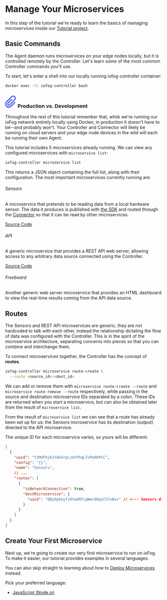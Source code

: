 # Manage Your Microservices

In this step of the tutorial we're ready to learn the basics of managing microservices inside our [Tutorial project](../tutorial/introduction.html).

## Basic Commands

The Agent daemon runs microservices on your edge nodes locally, but it is controlled remotely by the Controller. Let's learn some of the most common Controller commands you'll use.

To start, let's enter a shell into our locally running iofog-controller container:

```sh
docker exec -ti iofog-controller bash
```

<aside class="notifications note">
  <h3><img src="/images/icos/ico-note.svg" alt=""> Production vs. Development</h3>
  <p>Throughout the rest of this tutorial remember that, while we're running our ioFog network entirely locally using Docker, in production it doesn't have to be--and probably won't. Your Controller and Connector will likely be running on cloud servers and your edge node devices in the wild will each be running their own Agent.</p>
</aside>

This tutorial includes 5 microservices already running. We can view any configured microservices with `microservice list`:

```sh
iofog-controller microservice list
```

This returns a JSON object containing the full list, along with their configuration. The most important microservices currently running are:

###### Sensors

A microservice that pretends to be reading data from a local hardware sensor. The data it produces is published with [the SDK](../writing-microservices/sdk.html) and routed through the [Connector](../connectors/overview.html) so that it can be read by other microservices.

[Source Code](https://github.com/ioFog/example-microservices/tree/master/sensors-data)

###### API

A generic microservice that provides a REST API web server, allowing access to any arbitrary data source connected using the Controller.

[Source Code](https://github.com/ioFog/example-microservices/tree/master/json-rest-api-cors-enabled)

###### Freeboard

Another generic web server microservice that provides an HTML dashboard to view the real-time results coming from the API data source.

## Routes

The Sensors and REST API microservices are generic; they are not hardcoded to talk with each other, instead the relationship dictating the flow of data was configured with the Controller. This is in the spirit of the microservice architecture, separating concerns into pieces so that you can combine and interchange them.

To connect microservices together, the Controller has the concept of **routes**.

```sh
iofog-controller microservice route-create \
  --route <source_id>:<dest_id>
```

We can add or remove them with `microservice route-create --route` and `microservice route-remove --route` respectively, while passing in the source and destination microservice IDs separated by a colon. These IDs are returned when you start a microservice, but can also be obtained later from the result of `microservice list`.

From the result of `microservice list` we can see that a route has already been set up for us: the Sensors microservice has its destination (output) directed to the API microservice.

The unique ID for each microservice varies, so yours will be different:

```json
[
  {
    "uuid": "Y2MdFhj6Jndk4rpLzdrPhqLfnPm4KPCC",
    "config": "{}",
    "name": "Sensors",
    // ...
    "routes": [
      {
        "isNetworkConnection": true,
        "destMicroservice": {
          "uuid": "QBy9pkbyfJ4twGNfcgWwc9QqzCh7xBxv" // <--- Sensors directed to API
        }
      }
    ]
  }
]
```

## Create Your First Microservice

Next up, we're going to create our very first microservice to run on ioFog. To make it easier, our tutorial provides examples in several languages.

You can also skip straight to learning about how to [Deploy Microservices](deploy-your-microservice.html) instead.

Pick your preferred language:

- [JavaScript (Node.js)](create-your-first-microservice-javascript.html)
